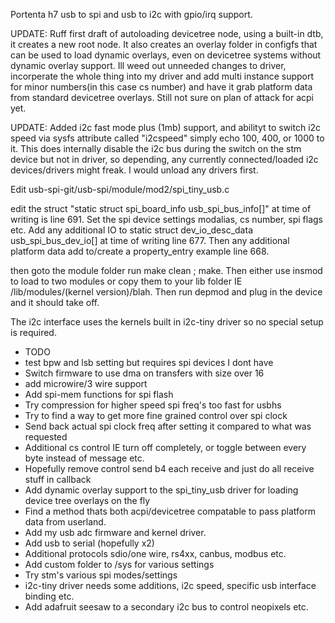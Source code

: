Portenta h7 usb to spi and usb to i2c with gpio/irq support.

UPDATE: Ruff first draft of autoloading devicetree node, using a built-in dtb, it creates a new root node. It also creates an overlay folder in configfs that can be used to load dynamic overlays, even on devicetree systems without dynamic overlay support. Ill weed out unneeded changes to driver, incorperate the whole thing into my driver and add multi instance support for minor numbers(in this case cs number) and have it grab platform data from standard devicetree overlays. Still not sure on plan of attack for acpi yet.

UPDATE: Added i2c fast mode plus (1mb) support, and abilityt to switch i2c speed via sysfs attribute called "i2cspeed" simply echo 100, 400, or 1000 to it. This does internally disable the i2c bus during the switch on the stm device but not in driver, so depending, any currently connected/loaded i2c devices/drivers might freak. I would unload any drivers first.

Edit usb-spi-git/usb-spi/module/mod2/spi_tiny_usb.c


edit the struct "static struct spi_board_info usb_spi_bus_info[]" at time of writing is line 691. Set the spi device settings modalias, cs number, spi flags etc. Add any additional IO to static struct dev_io_desc_data usb_spi_bus_dev_io[] at time of writing line 677. Then any additional platform data add to/create a property_entry example line 668.


then goto the module folder run make clean ; make. Then either use insmod to load to two modules or copy them to your lib folder IE /lib/modules/(kernel version)/blah. Then run depmod and plug in the device and it should take off.


The i2c interface uses the kernels built in i2c-tiny driver so no special setup is required.


+ TODO
+ test bpw and lsb setting but requires spi devices I dont have
+ Switch firmware to use dma on transfers with size over 16
+ add microwire/3 wire support
+ Add spi-mem functions for spi flash
+ Try compression for higher speed spi freq's too fast for usbhs
+ Try to find a way to get more fine grained control over spi clock
+ Send back actual spi clock freq after setting it compared to what was requested
+ Additional cs control IE turn off completely, or toggle between every byte instead of message etc.
+ Hopefully remove control send b4 each receive and just do all receive stuff in callback
+ Add dynamic overlay support to the spi_tiny_usb driver for loading device tree overlays on the fly
+ Find a method thats both acpi/devicetree compatable to pass platform data from userland.
+ Add my usb adc firmware and kernel driver.
+ Add usb to serial (hopefully x2)
+ Additional protocols sdio/one wire, rs4xx, canbus, modbus etc.
+ Add custom folder to /sys for various settings
+ Try stm's various spi modes/settings
+ i2c-tiny driver needs some additions, i2c speed, specific usb interface binding etc.
+ Add adafruit seesaw to a secondary i2c bus to control neopixels etc.

